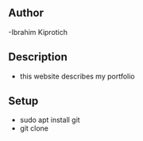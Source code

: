 ## Author
-Ibrahim Kiprotich
## Description
- this website describes my portfolio
## Setup
- sudo apt install git
- git clone 